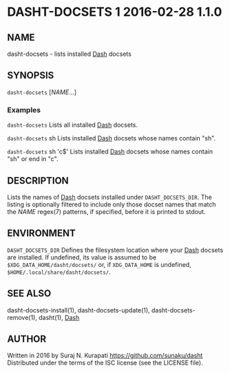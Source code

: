 # DASHT-DOCSETS 1               2016-02-28                            1.1.0

## NAME

dasht-docsets - lists installed [Dash] docsets

## SYNOPSIS

`dasht-docsets` [*NAME*...]

### Examples

`dasht-docsets`
  Lists all installed [Dash] docsets.

`dasht-docsets` sh
  Lists installed [Dash] docsets whose names contain "sh".

`dasht-docsets` sh 'c$'
  Lists installed [Dash] docsets whose names contain "sh" or end in "c".

## DESCRIPTION

Lists the names of [Dash] docsets installed under `DASHT_DOCSETS_DIR`.  The
listing is optionally filtered to include only those docset names that match
the *NAME* regex(7) patterns, if specified, before it is printed to stdout.

## ENVIRONMENT

`DASHT_DOCSETS_DIR`
  Defines the filesystem location where your [Dash] docsets are installed.
  If undefined, its value is assumed to be `$XDG_DATA_HOME/dasht/docsets/`
  or, if `XDG_DATA_HOME` is undefined, `$HOME/.local/share/dasht/docsets/`.

## SEE ALSO

dasht-docsets-install(1), dasht-docsets-update(1), dasht-docsets-remove(1),
dasht(1), [Dash]

[Dash]: https://kapeli.com/dash

## AUTHOR

Written in 2016 by Suraj N. Kurapati <https://github.com/sunaku/dasht>
Distributed under the terms of the ISC license (see the LICENSE file).